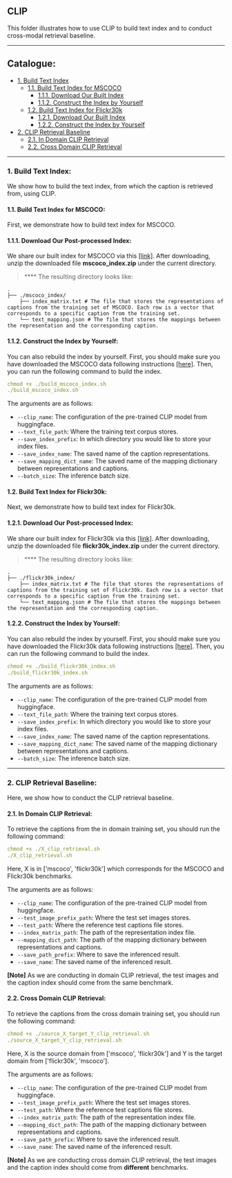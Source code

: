## CLIP
This folder illustrates how to use CLIP to build text index and to conduct cross-modal retrieval baseline.

****
## Catalogue:
* <a href='#index'>1. Build Text Index</a>
    * <a href='#mscoco'>1.1. Build Text Index for MSCOCO</a>
        * <a href='#download_mscoco_index'>1.1.1. Download Our Built Index</a>
        * <a href='#process_mscoco_index'>1.1.2. Construct the Index by Yourself</a>
    * <a href='#flickr30k'>1.2. Build Text Index for Flickr30k</a>
        * <a href='#download_flickr30k_index'>1.2.1. Download Our Built Index</a>
        * <a href='#process_flickr30k_index'>1.2.2. Construct the Index by Yourself</a>
* <a href='#baseline'>2. CLIP Retrieval Baseline</a>
    * <a href='#in_domain_baseline'>2.1. In Domain CLIP Retrieval</a>
    * <a href='#cross_domain_baseline'>2.2. Cross Domain CLIP Retrieval</a>

****

<span id='index'/>

### 1. Build Text Index:
We show how to build the text index, from which the caption is retrieved from, using CLIP.

<span id='mscoco'/>

#### 1.1. Build Text Index for MSCOCO:
First, we demonstrate how to build text index for MSCOCO.

<span id='download_mscoco_index'/>

#### 1.1.1. Download Our Post-processed Index:
We share our built index for MSCOCO via this [[link]](https://drive.google.com/file/d/1Dx_RPeAmydS6ZYuiJ-dLlK9-DjDZkxAh/view?usp=sharing). After downloading, unzip the downloaded file **mscoco_index.zip** under the current directory.

> **** The resulting directory looks like:

    .
    ├── ./mscoco_index/                    
        ├── index_matrix.txt # The file that stores the representations of captions from the training set of MSCOCO. Each row is a vector that corresponds to a specific caption from the training set.
        └── text_mapping.json # The file that stores the mappings between the representation and the corresponding caption.

<span id='process_mscoco_index'/>

#### 1.1.2. Construct the Index by Yourself:

You can also rebuild the index by yourself. First, you should make sure you have downloaded the MSCOCO data following instructions [[here]](https://github.com/yxuansu/MAGIC/tree/main/image_captioning/data#1-mscoco-benchmark). Then, you can run the following command to build the index.
```yaml
chmod +x ./build_mscoco_index.sh
./build_mscoco_index.sh
```
The arguments are as follows:
* `--clip_name`: The configuration of the pre-trained CLIP model from huggingface.
* `--text_file_path`: Where the training text corpus stores.
* `--save_index_prefix`: In which directory you would like to store your index files.
* `--save_index_name`: The saved name of the caption representations.
* `--save_mapping_dict_name`: The saved name of the mapping dictionary between representations and captions.
* `--batch_size`: The inference batch size.


<span id='flickr30k'/>

#### 1.2. Build Text Index for Flickr30k:
Next, we demonstrate how to build text index for Flickr30k.

<span id='download_flickr30k_index'/>

#### 1.2.1. Download Our Post-processed Index:
We share our built index for Flickr30k via this [[link]](https://drive.google.com/file/d/1hS58_ir5pdZZPckApCtlz2RyasCQbrPf/view?usp=sharing). After downloading, unzip the downloaded file **flickr30k_index.zip** under the current directory.

> **** The resulting directory looks like:

    .
    ├── ./flickr30k_index/                    
        ├── index_matrix.txt # The file that stores the representations of captions from the training set of Flickr30k. Each row is a vector that corresponds to a specific caption from the training set.
        └── text_mapping.json # The file that stores the mappings between the representation and the corresponding caption.

<span id='process_flickr30k_index'/>

#### 1.2.2. Construct the Index by Yourself:

You can also rebuild the index by yourself. First, you should make sure you have downloaded the Flickr30k data following instructions [[here]](https://github.com/yxuansu/MAGIC/tree/main/image_captioning/data#2-flickr30k-benchmark). Then, you can run the following command to build the index.
```yaml
chmod +x ./build_flickr30k_index.sh
./build_flickr30k_index.sh
```
The arguments are as follows:
* `--clip_name`: The configuration of the pre-trained CLIP model from huggingface.
* `--text_file_path`: Where the training text corpus stores.
* `--save_index_prefix`: In which directory you would like to store your index files.
* `--save_index_name`: The saved name of the caption representations.
* `--save_mapping_dict_name`: The saved name of the mapping dictionary between representations and captions.
* `--batch_size`: The inference batch size.

****

<span id='baseline'/>

### 2. CLIP Retrieval Baseline:
Here, we show how to conduct the CLIP retrieval baseline.

<span id='in_domain_baseline'/>

#### 2.1. In Domain CLIP Retrieval:
To retrieve the captions from the in domain training set, you should run the following command:
```yaml
chmod +x ./X_clip_retrieval.sh
./X_clip_retrieval.sh
```
Here, X is in ['mscoco', 'flickr30k'] which corresponds for the MSCOCO and Flickr30k benchmarks.

The arguments are as follows:
* `--clip_name`: The configuration of the pre-trained CLIP model from huggingface.
* `--test_image_prefix_path`: Where the test set images stores.
* `--test_path`: Where the reference test captions file stores.
* `--index_matrix_path`: The path of the representation index file.
* `--mapping_dict_path`: The path of the mapping dictionary between representations and captions.
* `--save_path_prefix`: Where to save the inferenced result.
* `--save_name`: The saved name of the inferenced result.

**[Note]** As we are conducting in domain CLIP retrieval, the test images and the caption index should come from the same benchmark.


<span id='cross_domain_baseline'/>

#### 2.2. Cross Domain CLIP Retrieval:
To retrieve the captions from the cross domain training set, you should run the following command:
```yaml
chmod +x ./source_X_target_Y_clip_retrieval.sh
./source_X_target_Y_clip_retrieval.sh
```
Here, X is the source domain from ['mscoco', 'flickr30k'] and Y is the target domain from ['flickr30k', 'mscoco'].

The arguments are as follows:
* `--clip_name`: The configuration of the pre-trained CLIP model from huggingface.
* `--test_image_prefix_path`: Where the test set images stores.
* `--test_path`: Where the reference test captions file stores.
* `--index_matrix_path`: The path of the representation index file.
* `--mapping_dict_path`: The path of the mapping dictionary between representations and captions.
* `--save_path_prefix`: Where to save the inferenced result.
* `--save_name`: The saved name of the inferenced result.

**[Note]** As we are conducting cross domain CLIP retrieval, the test images and the caption index should come from **different** benchmarks.
